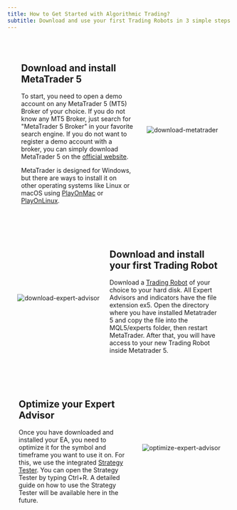 ```yaml
---
title: How to Get Started with Algorithmic Trading?
subtitle: Download and use your first Trading Robots in 3 simple steps.
---
```


<style>
    .column-image {
        display:flex;    
        justify-content: space-evenly;
        padding-top: 2em;
        padding-bottom: 2em;
    }
    .column-image.column-image-left {
        flex-direction: row-reverse;
    }
    .column-image div {
        align-self: center;
        max-width: 50%
    }
    @media (max-width: 768px) {
        .column-image div {
        max-width: 80%
    }
        .column-image.column-image-left,
        .column-image.column-image-right {
            flex-direction: column;
    }

</style>

<div class="column-image column-image-right">
<div>

## Download and install <t>MetaTrader 5</t>

To start, you need to open a demo account on any <t>MetaTrader 5 (MT5)</t> Broker of your choice. If you do not know any MT5 Broker, just search for <t>"MetaTrader 5 Broker"</t> in your favorite search engine. If you do not want to register a demo account with a broker, you can simply download <t>MetaTrader 5</t> on the [official website](https://www.metatrader5.com/en).

<t>MetaTrader</t> is designed for <t>Windows</t>, but there are ways to install it on other operating systems like Linux or macOS using [PlayOnMac](https://www.playonmac.com/en/) or [PlayOnLinux](https://www.playonlinux.com/en/).

</div>
<div>

![download-metatrader](/public/img/pages/download-metatrader.png)

</div>
</div>
<div class="column-image column-image-left">
<div>

## Download and install your first Trading Robot

Download a [Trading Robot](/experts) of your choice to your hard disk. All <t>Expert Advisors</t> and indicators have the file extension ex5. Open the directory where you have installed Metatrader 5 and copy the file into the MQL5/experts folder, then restart <t>MetaTrader</t>. After that, you will have access to your new Trading Robot inside Metatrader 5.

</div>
<div>

![download-expert-advisor](/public/img/pages/download-expert-advisor.png)

</div>
</div>
<div class="column-image column-image-right">
<div>

## Optimize your <t>Expert Advisor</t>

Once you have downloaded and installed your EA, you need to optimize it for the symbol and timeframe you want to use it on. For this, we use the integrated [Strategy Tester](https://www.metatrader5.com/en/automated-trading/strategy-tester). You can open the Strategy Tester by typing <t>Ctrl+R</t>. A detailed guide on how to use the Strategy Tester will be available here in the future.

</div>
<div>

![optimize-expert-advisor](/public/img/pages/optimize-expert-advisor.png)

</div>
</div>

